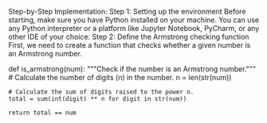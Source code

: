 Step-by-Step Implementation:
Step 1: Setting up the environment
Before starting, make sure you have Python installed on your machine. You can use any Python interpreter or a platform like Jupyter Notebook, PyCharm, or any other IDE of your choice.
Step 2: Define the Armstrong checking function
First, we need to create a function that checks whether a given number is an Armstrong number.

def is_armstrong(num):
    """Check if the number is an Armstrong number."""
    # Calculate the number of digits (n) in the number.
    n = len(str(num))
    
    # Calculate the sum of digits raised to the power n.
    total = sum(int(digit) ** n for digit in str(num))
    
    return total == num

